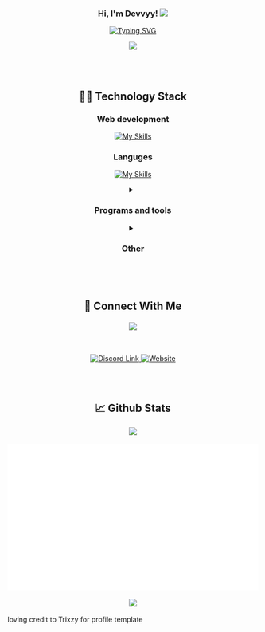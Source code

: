 <h3 align="center">
  Hi, I'm Devvyy!
  <img src="https://media.giphy.com/media/hvRJCLFzcasrR4ia7z/giphy.gif" width="30px"/>
</h3>


<div align="center">

<!--- https://readme-typing-svg.herokuapp.com --->
[![Typing SVG](https://readme-typing-svg.herokuapp.com?font=Fira+Code&pause=1000&color=F7722E&center=true&vCenter=true&width=435&lines=Cyber+security+student;Software+designer;Discord+developer)](https://git.io/typing-svg)
 
![](https://komarev.com/ghpvc/?username=Devvyyxyz)
 
</div>

<br></br>

<h2 align="center">
  👨‍💻 Technology Stack
</h2>


<!-- https://github.com/tandpfun/skill-icons -->

<h3 align="center">Web development</h3>
<div align="center">
  
[![My Skills](https://skillicons.dev/icons?i=js,html,css,nodejs,cloudflare,gcp,mongodb,bootstrap,wordpress)](https://skillicons.dev)
  
</div>


<h3 align="center">Languges</h3>
<div align="center">
  
[![My Skills](https://skillicons.dev/icons?i=bash,c,cs,cpp,py,java,html,css,js)](https://skillicons.dev)
  
</div>


<details>
  <summary align="center"><h3 align="center">Programs and tools</h3></summary>
<div align="center">
  
[![My Skills](https://skillicons.dev/icons?i=ae,au,ai,ps,xd,pr,blender,visualstudio,godot,unity,unreal,idea,replit,figma,codepen,heroku,github,stackoverflow)](https://skillicons.dev)
  
</div>
</details>


<details>
  <summary align="center"><h3 align="center">Other</h3></summary>
<div align="center">
  
[![My Skills](https://skillicons.dev/icons?i=discord,bots,twitter,instagram)](https://skillicons.dev)
  
</div>
</details>

<br></br>

<h2 align="center">
  🔗 Connect With Me
</h2> 

<div align="center">
  <picture>
    <img align="center" src="https://lanyard-profile-readme.vercel.app/api/664171400193638401?theme=dark&animated=true&hideDiscrim=false&idleMessage=Probably%20doing%20something%20else..." onclick="return false;">
  </picture> 
</div>
<br></br>
<p align="center">
  <a href="https://devvyy.xyz">
    <img alt="Discord Link" title="Discord Link" target="_blank" src="https://custom-icon-badges.herokuapp.com/badge/-devvyy.xyz-6088d2?style=for-the-badge&logoColor=white&logo=website"/>
  </a>
   <a href="https://discord.gg/z2tHq8Rav4">
    <img alt="Website" title="Website Link" target="_blank" src="https://custom-icon-badges.herokuapp.com/badge/-My%20Discord-2962FF?style=for-the-badge&logoColor=white&logo=discord-link"/>
  </a>
</p>

<br></br>

<h2 align="center">
  📈 Github Stats
</h2>

<!-- https://github.com/jstrieb/github-stats -->
<div align="center">
  
![](https://github-readme-streak-stats.herokuapp.com/?user=devvyyxyz&theme=dark&background=000000) 
  
![](https://github.com/Devvyyxyz/github-stats/blob/master/generated/overview.svg#gh-dark-mode-only)
  
[![](https://github-readme-stats.vercel.app/api/top-langs/?username=devvyyxyz&layout=compact&theme=vision-friendly-dark)](https://github.com/anuraghazra/github-readme-stats)

</div>
loving credit to Trixzy for profile template 
